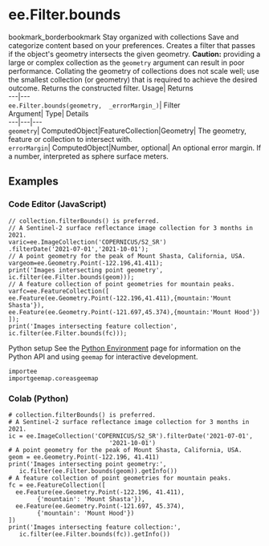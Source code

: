  
#  ee.Filter.bounds 
bookmark_borderbookmark Stay organized with collections  Save and categorize content based on your preferences. 
Creates a filter that passes if the object's geometry intersects the given geometry. **Caution:** providing a large or complex collection as the `geometry` argument can result in poor performance. Collating the geometry of collections does not scale well; use the smallest collection (or geometry) that is required to achieve the desired outcome.
Returns the constructed filter.
Usage| Returns  
---|---  
`ee.Filter.bounds(geometry,  _errorMargin_)`| Filter  
Argument| Type| Details  
---|---|---  
`geometry`| ComputedObject|FeatureCollection|Geometry| The geometry, feature or collection to intersect with.  
`errorMargin`| ComputedObject|Number, optional| An optional error margin. If a number, interpreted as sphere surface meters.  
## Examples
### Code Editor (JavaScript)
```
// collection.filterBounds() is preferred.
// A Sentinel-2 surface reflectance image collection for 3 months in 2021.
varic=ee.ImageCollection('COPERNICUS/S2_SR')
.filterDate('2021-07-01','2021-10-01');
// A point geometry for the peak of Mount Shasta, California, USA.
vargeom=ee.Geometry.Point(-122.196,41.411);
print('Images intersecting point geometry',
ic.filter(ee.Filter.bounds(geom)));
// A feature collection of point geometries for mountain peaks.
varfc=ee.FeatureCollection([
ee.Feature(ee.Geometry.Point(-122.196,41.411),{mountain:'Mount Shasta'}),
ee.Feature(ee.Geometry.Point(-121.697,45.374),{mountain:'Mount Hood'})
]);
print('Images intersecting feature collection',
ic.filter(ee.Filter.bounds(fc)));
```
Python setup
See the [ Python Environment](https://developers.google.com/earth-engine/guides/python_install) page for information on the Python API and using `geemap` for interactive development.
```
importee
importgeemap.coreasgeemap
```

### Colab (Python)
```
# collection.filterBounds() is preferred.
# A Sentinel-2 surface reflectance image collection for 3 months in 2021.
ic = ee.ImageCollection('COPERNICUS/S2_SR').filterDate('2021-07-01',
                            '2021-10-01')
# A point geometry for the peak of Mount Shasta, California, USA.
geom = ee.Geometry.Point(-122.196, 41.411)
print('Images intersecting point geometry:',
   ic.filter(ee.Filter.bounds(geom)).getInfo())
# A feature collection of point geometries for mountain peaks.
fc = ee.FeatureCollection([
  ee.Feature(ee.Geometry.Point(-122.196, 41.411),
        {'mountain': 'Mount Shasta'}),
  ee.Feature(ee.Geometry.Point(-121.697, 45.374),
        {'mountain': 'Mount Hood'})
])
print('Images intersecting feature collection:',
   ic.filter(ee.Filter.bounds(fc)).getInfo())
```

